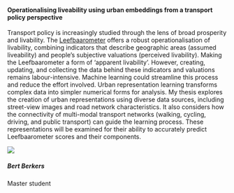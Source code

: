 <div class="row">
  <div class="col-sm-8">
    <h4 id="bert-berkers">Operationalising liveability using urban embeddings from a transport policy perspective</h4>
    <p>
      Transport policy is increasingly studied through the lens of broad prosperity and livability. The <a href="https://www.leefbaarometer.nl/home.php">Leefbaarometer</a> offers a robust operationalisation of livability, combining indicators that describe geographic areas (assumed liveability) and people’s subjective valuations (perceived livability). Making the Leefbaarometer a form of ‘apparent livability’. 
      However, creating, updating, and collecting the data behind these indicators and valuations remains labour-intensive. Machine learning could streamline this process and reduce the effort involved. Urban representation learning transforms complex data into simpler numerical forms for analysis. 
      My thesis explores the creation of urban representations using diverse data sources, including street-view images and road network characteristics. It also considers how the connectivity of multi-modal transport networks (walking, cycling, driving, and public transport) can guide the learning process. These representations will be examined for their ability to accurately predict Leefbaarometer scores and their components.
    </p>
  </div>

  <div class="col-sm-4">
    <div class="card contact-card">
      <div class="row g-0">
        <div class="col-sm-3">
          <!-- <a href="https://www.tudelft.nl/en/"> -->
            <img src="{{ 'assets/images/person.webp' | relative_url }}" class="contact-avatar">
          <!-- </a> -->
        </div>
        <div class="col-sm-9 gx-sm-3">
          <div class="card-body">
            <h5 class="card-title">Bert Berkers</h5>
            <p class="card-text">
              Master student<br>
              <!-- <a href="mailto:mail@tudelft.nl">some.address@student.tudelft.nl</a> -->
            </p>
          </div>
        </div>
      </div>
    </div>
  </div>

</div>
